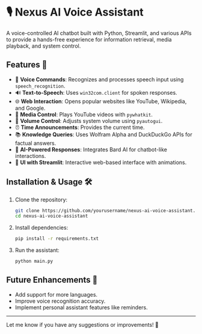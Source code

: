 # 🎙️ Nexus AI Voice Assistant  
A voice-controlled AI chatbot built with Python, Streamlit, and various APIs to provide a hands-free experience for information retrieval, media playback, and system control.

## Features 🚀  
- 🎤 **Voice Commands**: Recognizes and processes speech input using `speech_recognition`.  
- 🔊 **Text-to-Speech**: Uses `win32com.client` for spoken responses.  
- 🌐 **Web Interaction**: Opens popular websites like YouTube, Wikipedia, and Google.  
- 🎵 **Media Control**: Plays YouTube videos with `pywhatkit`.  
- 📢 **Volume Control**: Adjusts system volume using `pyautogui`.  
- ⏰ **Time Announcements**: Provides the current time.  
- 📚 **Knowledge Queries**: Uses Wolfram Alpha and DuckDuckGo APIs for factual answers.  
- 🤖 **AI-Powered Responses**: Integrates Bard AI for chatbot-like interactions.  
- 🎨 **UI with Streamlit**: Interactive web-based interface with animations.  

## Installation & Usage 🛠️  
1. Clone the repository:  
   ```sh
   git clone https://github.com/yourusername/nexus-ai-voice-assistant.git
   cd nexus-ai-voice-assistant
   ```  
2. Install dependencies:  
   ```sh
   pip install -r requirements.txt
   ```  
3. Run the assistant:  
   ```sh
   python main.py
   ```  

## Future Enhancements 🌟  
- Add support for more languages.  
- Improve voice recognition accuracy.  
- Implement personal assistant features like reminders.  

---
Let me know if you have any suggestions or improvements! 🚀
